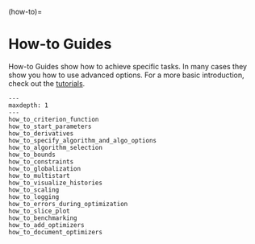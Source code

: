 (how-to)=

# How-to Guides

How-to Guides show how to achieve specific tasks. In many cases they show you how to use
advanced options. For a more basic introduction, check out the [tutorials](tutorials).

```{toctree}
---
maxdepth: 1
---
how_to_criterion_function
how_to_start_parameters
how_to_derivatives
how_to_specify_algorithm_and_algo_options
how_to_algorithm_selection
how_to_bounds
how_to_constraints
how_to_globalization
how_to_multistart
how_to_visualize_histories
how_to_scaling
how_to_logging
how_to_errors_during_optimization
how_to_slice_plot
how_to_benchmarking
how_to_add_optimizers
how_to_document_optimizers
```
